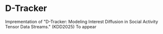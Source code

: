# D-Tracker

Imprementation of "D-Tracker: Modeling Interest Diffusion in Social Activity Tensor Data Streams."
(KDD2025) To appear